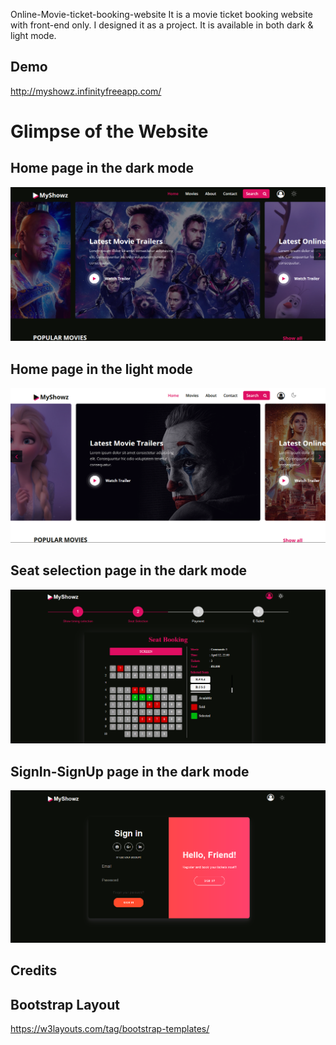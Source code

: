 Online-Movie-ticket-booking-website
It is a movie ticket booking website with front-end only. I designed it as a project.
It is available in both dark & light mode.

## Demo
http://myshowz.infinityfreeapp.com/

# Glimpse of the Website
## Home page in the dark mode
![Home page in the dark mode](./screenshots/MyShowz_home_page_dark.PNG)


## Home page in the light mode
![Home page in the light mode](./screenshots/MyShowz_home_page_light.PNG)


## Seat selection page in the dark mode
![Seat selection page in the dark mode](./screenshots/MyShowz_seat_sel_page_dark.PNG)


## SignIn-SignUp page in the dark mode
![SignIn-SignUp page in the dark mode](./screenshots/MyShowz_sign-in_page_dark.PNG)

## Credits

## Bootstrap Layout 
https://w3layouts.com/tag/bootstrap-templates/
